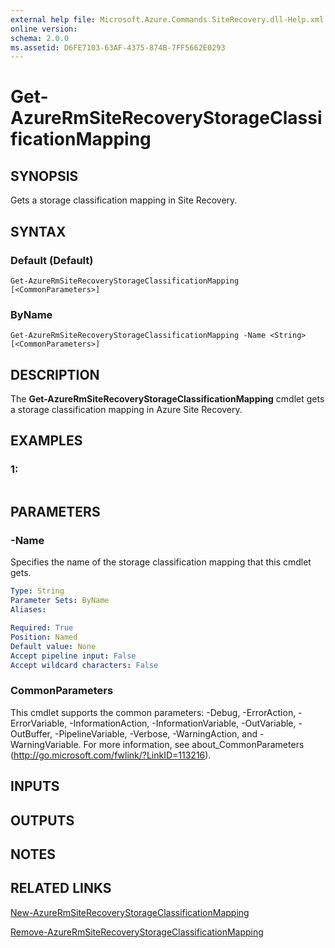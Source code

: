 ```yaml
---
external help file: Microsoft.Azure.Commands.SiteRecovery.dll-Help.xml
online version: 
schema: 2.0.0
ms.assetid: D6FE7103-63AF-4375-874B-7FF5662E0293
---
```


# Get-AzureRmSiteRecoveryStorageClassificationMapping

## SYNOPSIS
Gets a storage classification mapping in Site Recovery.

## SYNTAX

### Default (Default)
```
Get-AzureRmSiteRecoveryStorageClassificationMapping [<CommonParameters>]
```

### ByName
```
Get-AzureRmSiteRecoveryStorageClassificationMapping -Name <String> [<CommonParameters>]
```

## DESCRIPTION
The **Get-AzureRmSiteRecoveryStorageClassificationMapping** cmdlet gets a storage classification mapping in Azure Site Recovery.

## EXAMPLES

### 1:
```

```

## PARAMETERS

### -Name
Specifies the name of the storage classification mapping that this cmdlet gets.

```yaml
Type: String
Parameter Sets: ByName
Aliases: 

Required: True
Position: Named
Default value: None
Accept pipeline input: False
Accept wildcard characters: False
```

### CommonParameters
This cmdlet supports the common parameters: -Debug, -ErrorAction, -ErrorVariable, -InformationAction, -InformationVariable, -OutVariable, -OutBuffer, -PipelineVariable, -Verbose, -WarningAction, and -WarningVariable. For more information, see about_CommonParameters (http://go.microsoft.com/fwlink/?LinkID=113216).

## INPUTS

## OUTPUTS

## NOTES

## RELATED LINKS

[New-AzureRmSiteRecoveryStorageClassificationMapping](./New-AzureRmSiteRecoveryStorageClassificationMapping.md)

[Remove-AzureRmSiteRecoveryStorageClassificationMapping](./Remove-AzureRmSiteRecoveryStorageClassificationMapping.md)


